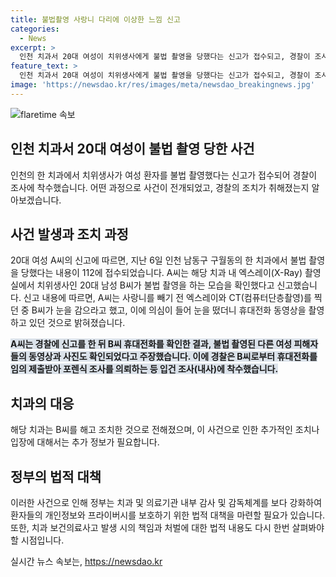 ```yaml
---
title: 불법촬영 사랑니 다리에 이상한 느낌 신고
categories:
  - News
excerpt: >
  인천 치과서 20대 여성이 치위생사에게 불법 촬영을 당했다는 신고가 접수되고, 경찰이 조사에 착수한 사안이다. A씨는 치과 내에서 치위생사 B씨가 엑스레이 촬영 중 불법 촬영을 한 것을 확인했다고 주장했으며, 경찰은 B씨의 휴대전화를 확보해 다른 여성 피해자들의 사진과 동영상이 있는지 조사 중이다. 해당 치과는 B씨를 해고 조치했다고 전해졌다.
feature_text: >
  인천 치과서 20대 여성이 치위생사에게 불법 촬영을 당했다는 신고가 접수되고, 경찰이 조사에 착수한 사안이다. A씨는 치과 내에서 치위생사 B씨가 엑스레이 촬영 중 불법 촬영을 한 것을 확인했다고 주장했으며, 경찰은 B씨의 휴대전화를 확보해 다른 여성 피해자들의 사진과 동영상이 있는지 조사 중이다. 해당 치과는 B씨를 해고 조치했다고 전해졌다.
image: 'https://newsdao.kr/res/images/meta/newsdao_breakingnews.jpg'
---
```


<p><img src="https://newsdao.kr/res/images/meta/newsdao_breakingnews.jpg" alt="flaretime 속보" /></p>

<h2 data-ke-size="size26">인천 치과서 20대 여성이 불법 촬영 당한 사건</h2>

<p data-ke-size="size16">인천의 한 치과에서 치위생사가 여성 환자를 불법 촬영했다는 신고가 접수되어 경찰이 조사에 착수했습니다. 어떤 과정으로 사건이 전개되었고, 경찰의 조치가 취해졌는지 알아보겠습니다.</p>

<h2 data-ke-size="size24">사건 발생과 조치 과정</h2>

<p data-ke-size="size16">20대 여성 A씨의 신고에 따르면, 지난 6일 인천 남동구 구월동의 한 치과에서 불법 촬영을 당했다는 내용이 112에 접수되었습니다. A씨는 해당 치과 내 엑스레이(X-Ray) 촬영실에서 치위생사인 20대 남성 B씨가 불법 촬영을 하는 모습을 확인했다고 신고했습니다. 신고 내용에 따르면, A씨는 사랑니를 빼기 전 엑스레이와 CT(컴퓨터단층촬영)를 찍던 중 B씨가 눈을 감으라고 했고, 이에 의심이 들어 눈을 떴더니 휴대전화 동영상을 촬영하고 있던 것으로 밝혀졌습니다.</p>

<p data-ke-size="size16"><b><span style="background-color: #21538527;">A씨는 경찰에 신고를 한 뒤 B씨 휴대전화를 확인한 결과, 불법 촬영된 다른 여성 피해자들의 동영상과 사진도 확인되었다고 주장했습니다. 이에 경찰은 B씨로부터 휴대전화를 임의 제출받아 포렌식 조사를 의뢰하는 등 입건 조사(내사)에 착수했습니다.</span></b></p>

<h2 data-ke-size="size24">치과의 대응</h2>

<p data-ke-size="size16">해당 치과는 B씨를 해고 조치한 것으로 전해졌으며, 이 사건으로 인한 추가적인 조치나 입장에 대해서는 추가 정보가 필요합니다.</p>

<h2 data-ke-size="size24">정부의 법적 대책</h2>

<p data-ke-size="size16">이러한 사건으로 인해 정부는 치과 및 의료기관 내부 감사 및 감독체계를 보다 강화하여 환자들의 개인정보와 프라이버시를 보호하기 위한 법적 대책을 마련할 필요가 있습니다. 또한, 치과 보건의료사고 발생 시의 책임과 처벌에 대한 법적 내용도 다시 한번 살펴봐야 할 시점입니다.</p>
실시간 뉴스 속보는, <a href="https://newsdao.kr" rel="dofollow">https://newsdao.kr</a>


